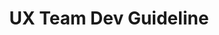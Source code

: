 ---
layout: home

title: UX Team Dev Guideline
titleTemplate: DEFiDE UX

hero:
  name: UX Team 
  text: Development Guideline
  tagline: フロントエンド開発のTips集、ヘルプページです
  actions:
    - theme: brand
      text: Get Started
      link: /home/

features:
  - title: "ウェブアクセシビリティ"
    details: ウェブアクセシビリティについてのガイドラインです。
  - title: React
    details: Coming soon
  - title: Vue.js
    details: Coming soon
  - title: Coming soon
    details: Coming soon
---